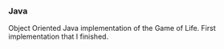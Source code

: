 ### Java

Object Oriented Java implementation of the Game of Life.  First implementation that I finished. 